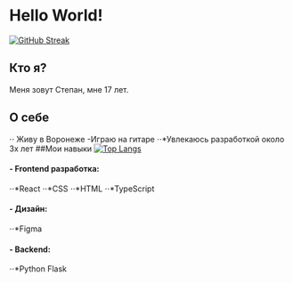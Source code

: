 # Hello World!
[![GitHub Streak](https://github-readme-streak-stats.herokuapp.com/?user=TeodorDevios&theme=merko)](https://git.io/streak-stats)
## Кто я?
Меня зовут Степан, мне 17 лет. 
## О себе
⋅⋅ Живу в Воронеже
-Играю на гитаре
⋅⋅*Увлекаюсь разработкой около 3х лет
##Мои навыки
[![Top Langs](https://github-readme-stats.vercel.app/api/top-langs/?username=TeodorDevios&theme=merko)](https://github.com/anuraghazra/github-readme-stats)
#### - Frontend разработка: 
⋅⋅*React
⋅⋅*CSS
⋅⋅*HTML
⋅⋅*TypeScript
#### - Дизайн:
⋅⋅*Figma
#### - Backend: 
⋅⋅*Python Flask
